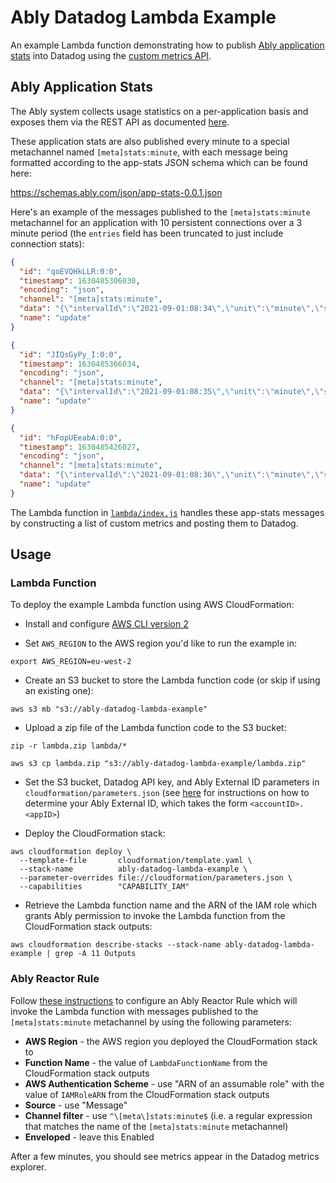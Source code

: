 # Ably Datadog Lambda Example

An example Lambda function demonstrating how to publish [Ably application stats](https://ably.com/documentation/general/statistics)
into Datadog using the [custom metrics API](https://docs.datadoghq.com/metrics/custom_metrics/).

## Ably Application Stats

The Ably system collects usage statistics on a per-application basis and exposes them via the REST API
as documented [here](https://ably.com/documentation/general/statistics).

These application stats are also published every minute to a special metachannel named `[meta]stats:minute`, with
each message being formatted according to the app-stats JSON schema which can be found here:

https://schemas.ably.com/json/app-stats-0.0.1.json

Here's an example of the messages published to the `[meta]stats:minute` metachannel for an application
with 10 persistent connections over a 3 minute period (the `entries` field has been truncated to just
include connection stats):

```json
{
  "id": "qoEVQHkLLR:0:0",
  "timestamp": 1630485306030,
  "encoding": "json",
  "channel": "[meta]stats:minute",
  "data": "{\"intervalId\":\"2021-09-01:08:34\",\"unit\":\"minute\",\"schema\":\"https://schemas.ably.com/json/app-stats-0.0.1.json\",\"entries\":{...\"connections.all.peak\":10,\"connections.all.min\":10,\"connections.all.mean\":10}}",
  "name": "update"
}
```

```json
{
  "id": "JIQsGyPy_I:0:0",
  "timestamp": 1630485366034,
  "encoding": "json",
  "channel": "[meta]stats:minute",
  "data": "{\"intervalId\":\"2021-09-01:08:35\",\"unit\":\"minute\",\"schema\":\"https://schemas.ably.com/json/app-stats-0.0.1.json\",\"entries\":{...\"connections.all.peak\":10,\"connections.all.min\":10,\"connections.all.mean\":10}}",
  "name": "update"
}
```

```json
{
  "id": "hFopUEeabA:0:0",
  "timestamp": 1630485426027,
  "encoding": "json",
  "channel": "[meta]stats:minute",
  "data": "{\"intervalId\":\"2021-09-01:08:36\",\"unit\":\"minute\",\"schema\":\"https://schemas.ably.com/json/app-stats-0.0.1.json\",\"entries\":{...\"connections.all.peak\":10,\"connections.all.min\":10,\"connections.all.mean\":10}}",
  "name": "update"
}
```

The Lambda function in [`lambda/index.js`](/lambda/index.js) handles these app-stats messages by constructing
a list of custom metrics and posting them to Datadog.

## Usage

### Lambda Function

To deploy the example Lambda function using AWS CloudFormation:

- Install and configure [AWS CLI version 2](https://docs.aws.amazon.com/cli/latest/userguide/install-cliv2.html)

- Set `AWS_REGION` to the AWS region you'd like to run the example in:

```
export AWS_REGION=eu-west-2
```

- Create an S3 bucket to store the Lambda function code (or skip if using an existing one):

```
aws s3 mb "s3://ably-datadog-lambda-example"
```

- Upload a zip file of the Lambda function code to the S3 bucket:

```
zip -r lambda.zip lambda/*

aws s3 cp lambda.zip "s3://ably-datadog-lambda-example/lambda.zip"
```

- Set the S3 bucket, Datadog API key, and Ably External ID parameters in `cloudformation/parameters.json` (see [here](https://knowledge.ably.com/authentication-for-reactor-rules-for-aws-reactor-events-for-lambda-functions-reactor-firehose-for-aws-sqs-and-kinesis) for instructions on how to determine your Ably External ID, which takes the form `<accountID>.<appID>`)

- Deploy the CloudFormation stack:

```
aws cloudformation deploy \
  --template-file       cloudformation/template.yaml \
  --stack-name          ably-datadog-lambda-example \
  --parameter-overrides file://cloudformation/parameters.json \
  --capabilities        "CAPABILITY_IAM"
```

- Retrieve the Lambda function name and the ARN of the IAM role which grants Ably permission to invoke the
  Lambda function from the CloudFormation stack outputs:

```
aws cloudformation describe-stacks --stack-name ably-datadog-lambda-example | grep -A 11 Outputs
```

### Ably Reactor Rule

Follow [these instructions](https://ably.com/documentation/general/events/aws-lambda) to configure an
Ably Reactor Rule which will invoke the Lambda function with messages published to the `[meta]stats:minute`
metachannel by using the following parameters:

- **AWS Region** - the AWS region you deployed the CloudFormation stack to
- **Function Name** - the value of `LambdaFunctionName` from the CloudFormation stack outputs
- **AWS Authentication Scheme** - use "ARN of an assumable role" with the value of `IAMRoleARN` from the CloudFormation stack outputs
- **Source** - use "Message"
- **Channel filter** - use `^\[meta\]stats:minute$` (i.e. a regular expression that matches the name of the `[meta]stats:minute` metachannel)
- **Enveloped** - leave this Enabled

After a few minutes, you should see metrics appear in the Datadog metrics explorer.
